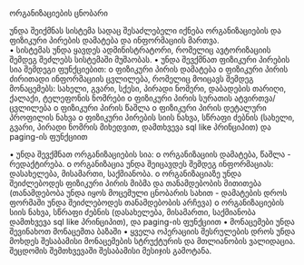 ორგანიზაციების ცნობარი

უნდა შეიქმნას სისტემა სადაც შესაძლებელი იქნება ორგანიზაციების და ფიზიკური პირების დამატება და ინფორმაციის მართვა. 	
•	სისტემას უნდა ყავდეს ადმინისტრატორი, რომელიც ავტორიზაციის შემდეგ შეძლებს სისტემაში მუშაობას.
•	უნდა შევქმნათ ფიზიკური პირების სია შემდეგი ფუნქციებით: 
o	ფიზიკური პირის დამატება 
o	ფიზიკური პირის ძირითადი ინფორმაციის ცვლილება, რომელიც მოიცავს შემდეგ მონაცემებს: სახელი, გვარი, სქესი, პირადი ნომერი, დაბადების თარიღი, ქალაქი, ტელეფონის ნომრები
o	ფიზიკური პირის სურათის ატვირთვა/ცვლილება
o	ფიზიკური პირის წაშლა
o	ფიზიკური პირის დეტალური პროფილის ნახვა 
o	ფიზიკური პირების სიის ნახვა, სწრაფი ძებნის (სახელი, გვარი, პირადი ნომრის მიხედვით, დამთხვევა sql like პრინციპით) და paging-ის ფუნქციით

•	უნდა შევქმნათ ორგანიზაციების სია:
o	ორგანიზაციის დამატება, წაშლა - რედაქტირება.
o	ორგანიზაცია უნდა შეიცავდეს შემდეგ ინფორმაციას: დასახელება, მისამართი, საქმიანობა.
o	ორგანიზაციაზე უნდა შეიძლებოდეს ფიზიკური პირის მიბმა და თანამდებობის მითითება (თანამდებობა უნდა იყოს მოცემული ცნობარის სახით - დამატების დროს ფორმაში უნდა შეიძლებოდეს თანამდებობის არჩევა)
o	ორგანიზაციების სიის ნახვა, სწრაფი ძებნის (დასახელება, მისამართი, საქმიანობა დამთხვევა sql like პრინციპით), და paging-ის ფუნქციით
•	მონაცემები უნდა შევინახოთ მონაცემთა ბაზაში 
•	ყველა ოპერაციის შესრულების დროს უნდა მოხდეს შესაბამისი მონაცემების სტრუქტურის და მთლიანობის ვალიდაცია. შეცდომის შემთხვევაში შესაბამისი მესიჯის გამოტანა.
